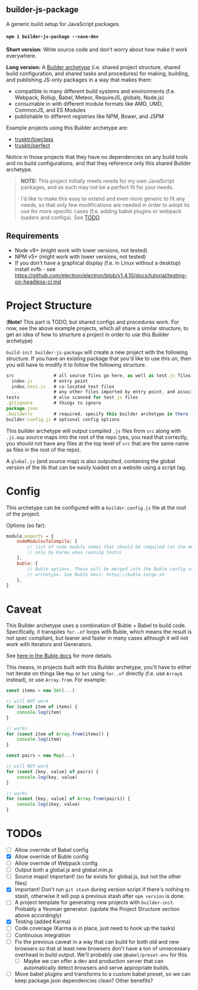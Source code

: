 
builder-js-package
------------------------

A generic build setup for JavaScript packages.

#### `npm i builder-js-package --save-dev`

**Short version:** Write source code and don't worry about how make it work
everywhere.

**Long version:** A [Builder
archetype](https://github.com/FormidableLabs/builder) (i.e. shared project
structure, shared build configuration, and shared tasks and procedures) for
making, building, and publishing JS-only packages in a way that makes them:

- compatible in many different build systems and environments (f.e.
  Webpack, Rollup, Babel, Meteor, RequireJS, globals, Node.js)
- consumable in with different module formats like AMD, UMD, CommonJS, and ES
  Modules
- publishable to different registries like NPM, Bower, and JSPM

Example projects using this Builder archetype are:

- [trusktr/lowclass](https://github.com/trusktr/lowclass)
- [trusktr/perfect](https://github.com/trusktr/perfect)

Notice in those projects that they have no dependencies on any build tools and
no build configurations, and that they reference only this shared Builder
archetype.

> **NOTE:** This project initially meets needs for my own JavaScript packages,
> and as such may not be a perfect fit for your needs.
> 
> I'd like to make this easy to extend and even more generic to fit any needs,
> so that only few modifications are needed in order to adopt its use for more
> specific cases (f.e. adding babel plugins or webpack loaders and configs).
> See [TODO](#todos).

Requirements
------------

- Node v9+ (might work with lower versions, not tested)
- NPM v5+ (might work with lower versions, not tested)
- If you don't have a graphical display (f.e. in Linux without a desktop)
  install xvfb - see
  https://github.com/electron/electron/blob/v1.4.10/docs/tutorial/testing-on-headless-ci.md

Project Structure
=================

(**Note!** This part is TODO, but shared configs and procedures work. For now,
see the above example projects, which all share a similar structure, to get an
idea of how to structure a project in order to use this Builder archetype)

`build-init builder-js-package` will create a new project with the following
structure. If you have an existing package that you'd like to use this on, then
you will have to modify it to follow the following structure.

```js
src               # all source files go here, as well as test.js files
  index.js        # entry point
  index.test.js   # co-located test files
  ...             # any other files imported by entry point, and associated test files
tests             # also scanned for test.js files
.gitignore        # things to ignore
package.json
.builderrc        # required, specify this builder archetype in there (see Builder docs).
builder.config.js # optional config options
```

This builder archetype will output compiled `.js` files from `src` along with
`.js.map` source maps into the root  of the repo (yes, you read that correctly,
you should not have any files at the top level of `src` that are the same name
as files in the root of the repo).

A `global.js` (and source map) is also outputted, containing the global version
of the lib that can be easily loaded on a website using a script tag.

Config
======

This archetype can be configured with a `builder.config.js` file at the root of
the project.

Options (so far):

```js
module.exports = {
    nodeModulesToCompile: [
        // list of node module names that should be compiled (at the moment used
        // only by Karma when running tests)
    ],
    buble: {
        // Buble options. These will be merged into the Buble config used by the
        // archetype. See Buble docs: https://buble.surge.sh
    },
}
```

Caveat
======

This Builder archetype uses a combination of Buble + Babel to build code.
Specifically, it transpiles `for..of` loops with Buble, which means the result
is not spec compliant, but leaner and faster in many cases although it will not
work with Iterators and Generators.

See [here in the Buble
docs](https://buble.surge.sh/guide/#unsupported-features) for more details.

This means, in projects built with this Builder archetype, you'll have to
either not iterate on things like `Map` or `Set` using `for..of` directly (f.e.
use `Array`s instead), or use `Array.from`. For example:

```js
const items = new Set(...)

// will NOT work
for (const item of items) {
    console.log(item)
}

// works
for (const item of Array.from(items)) {
    console.log(item)
}

const pairs = new Map(...)

// will NOT work
for (const [key, value] of pairs) {
    console.log(key, value)
}

// works
for (const [key, value] of Array.from(pairs)) {
    console.log(ikey, value)
}
```

TODOs
====

- [ ] Allow override of Babel config
- [x] Allow override of Buble config
- [ ] Allow override of Webpack config
- [ ] Output both a global.js and global.min.js
- [ ] Source maps! Important! (so far exists for global.js, but not the other files)
- [x] Important! Don't run `git stash` during version script if there's nothing
  to stash, otherwise it will pop a previous stash after `npm version` is done.
- [ ] A project template for generating new projects with `builder-init`. Probably a Yeoman generator.
  (update the Project Structure section above accordingly)
- [x] Testing (added Karma)
- [ ] Code coverage (Karma is in place, just need to hook up the tasks)
- [ ] Continuous integration
- [ ] Fix the previous caveat in a way that can build for both old and new
  browsers so that at least new browsers don't have a ton of unnecessary
  overhead in build output. We'll probably use `@babel/preset-env` for this.
  - [ ] Maybe we can offer a dev and production server that can automatically
      detect browsers and serve appropriate builds.
- [ ] Move babel plugins and transforms to a custom babel preset, so we can
  keep package.json dependencies clean? Other benefits?
